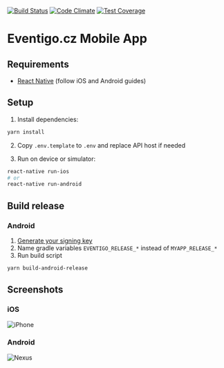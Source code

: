[![Build Status](https://travis-ci.org/filipsuk/eventigo-app.svg?branch=master)](https://travis-ci.org/filipsuk/eventigoApp)
[![Code Climate](https://codeclimate.com/github/filipsuk/eventigo-app/badges/gpa.svg)](https://codeclimate.com/github/filipsuk/eventigo-app)
[![Test Coverage](https://codeclimate.com/github/filipsuk/eventigo-app/badges/coverage.svg)](https://codeclimate.com/github/filipsuk/eventigo-app/coverage)

# Eventigo.cz Mobile App

## Requirements
- [React Native](http://facebook.github.io/react-native/docs/getting-started.html) (follow iOS and Android guides)

## Setup
1. Install dependencies:
```bash
yarn install
```
2. Copy `.env.template` to `.env` and replace API host if needed

3. Run on device or simulator:
```bash
react-native run-ios
# or 
react-native run-android
```

## Build release

### Android
1. [Generate your signing key](http://facebook.github.io/react-native/docs/signed-apk-android.html)
2. Name gradle variables `EVENTIGO_RELEASE_*` instead of `MYAPP_RELEASE_*`
3. Run build script
```bash
yarn build-android-release
```

## Screenshots
### iOS
![iPhone](https://cloud.githubusercontent.com/assets/6044955/24909627/f371467e-1ec4-11e7-8d83-8ae6c8b2cbd6.png)

### Android
![Nexus](https://cloud.githubusercontent.com/assets/6044955/24932273/0f85d91e-1f11-11e7-8529-d08512398a04.png)
